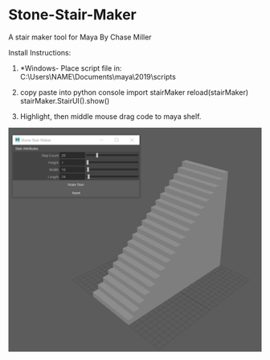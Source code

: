 # Stone-Stair-Maker
A stair maker tool for Maya
By Chase Miller

Install Instructions: 
1. *Windows- Place script file in: C:\Users\NAME\Documents\maya\2019\scripts
2. copy paste into python console
    import stairMaker
    reload(stairMaker)
    stairMaker.StairUI().show()

3. Highlight, then middle mouse drag code to maya shelf.

![](pics/tool.JPG)
